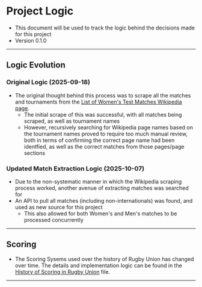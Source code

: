 # Project Logic

- This document will be used to track the logic behind the decisions made for this project
- Version 0.1.0
------
## Logic Evolution
### Original Logic (2025-09-18)
- The original thought behind this process was to scrape all the matches and tournaments from the [List of Women's Test Matches Wikipedia page](https://en.wikipedia.org/wiki/List_of_women%27s_international_rugby_union_test_matches).
    - The initial scrape of this was successful, with all matches being scraped, as well as tournament names
    - However, recursively searching for Wikipedia page names based on the tournament names proved to require too much manual review, both in terms of confirming the correct page name had been identfied, as well as the correct matches from those pages/page sections

### Updated Match Extraction Logic (2025-10-07)
- Due to the non-systematic manner in which the Wikipedia scraping process worked, another avenue of extracting matches was searched for
- An API to pull all matches (including non-internationals) was found, and used as new source for this project
    - This also allowed for both Women's and Men's matches to be processed concurrently
------
## Scoring
- The Scoring Sysems used over the history of Rugby Union has changed over time. The details and implementation logic can be found in the [History of Scoring in Rugby Union](./history_of_scoring_in_rugby_union.md) file.
------